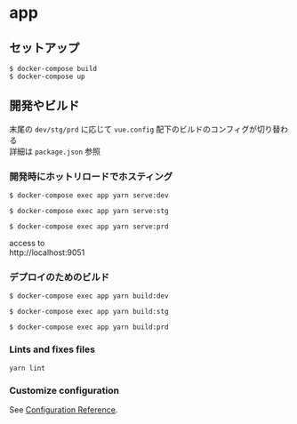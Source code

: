 # app

## セットアップ
```
$ docker-compose build
$ docker-compose up
```

## 開発やビルド
末尾の `dev/stg/prd` に応じて `vue.config` 配下のビルドのコンフィグが切り替わる  
詳細は `package.json` 参照  

### 開発時にホットリロードでホスティング

```
$ docker-compose exec app yarn serve:dev
```

```
$ docker-compose exec app yarn serve:stg
```

```
$ docker-compose exec app yarn serve:prd
```

access to  
http://localhost:9051

### デプロイのためのビルド

```
$ docker-compose exec app yarn build:dev
```

```
$ docker-compose exec app yarn build:stg
```

```
$ docker-compose exec app yarn build:prd
```

### Lints and fixes files
```
yarn lint
```

### Customize configuration
See [Configuration Reference](https://cli.vuejs.org/config/).

